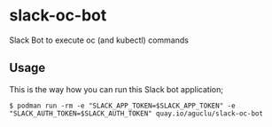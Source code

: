 # slack-oc-bot
Slack Bot to execute oc (and kubectl) commands

## Usage

This is the way how you can run this Slack bot application;

```shell
$ podman run -rm -e "SLACK_APP_TOKEN=$SLACK_APP_TOKEN" -e "SLACK_AUTH_TOKEN=$SLACK_AUTH_TOKEN" quay.io/aguclu/slack-oc-bot
```
